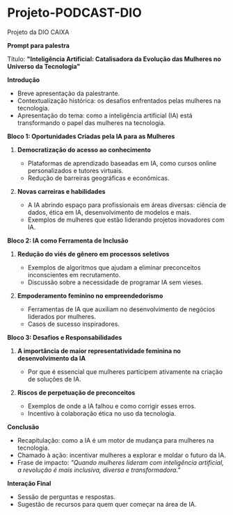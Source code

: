 # Projeto-PODCAST-DIO
Projeto da DIO CAIXA

**Prompt para palestra**  

Título: **"Inteligência Artificial: Catalisadora da Evolução das Mulheres no Universo da Tecnologia"**  

**Introdução**  
- Breve apresentação da palestrante.  
- Contextualização histórica: os desafios enfrentados pelas mulheres na tecnologia.  
- Apresentação do tema: como a inteligência artificial (IA) está transformando o papel das mulheres na tecnologia.  

**Bloco 1: Oportunidades Criadas pela IA para as Mulheres**  
1. **Democratização do acesso ao conhecimento**  
   - Plataformas de aprendizado baseadas em IA, como cursos online personalizados e tutores virtuais.  
   - Redução de barreiras geográficas e econômicas.  

2. **Novas carreiras e habilidades**  
   - A IA abrindo espaço para profissionais em áreas diversas: ciência de dados, ética em IA, desenvolvimento de modelos e mais.  
   - Exemplos de mulheres que estão liderando projetos inovadores com IA.  

**Bloco 2: IA como Ferramenta de Inclusão**  
1. **Redução do viés de gênero em processos seletivos**  
   - Exemplos de algoritmos que ajudam a eliminar preconceitos inconscientes em recrutamento.  
   - Discussão sobre a necessidade de programar IA sem vieses.  

2. **Empoderamento feminino no empreendedorismo**  
   - Ferramentas de IA que auxiliam no desenvolvimento de negócios liderados por mulheres.  
   - Casos de sucesso inspiradores.  

**Bloco 3: Desafios e Responsabilidades**  
1. **A importância de maior representatividade feminina no desenvolvimento da IA**  
   - Por que é essencial que mulheres participem ativamente na criação de soluções de IA.  

2. **Riscos de perpetuação de preconceitos**  
   - Exemplos de onde a IA falhou e como corrigir esses erros.  
   - Incentivo à colaboração ética no uso da tecnologia.  

**Conclusão**  
- Recapitulação: como a IA é um motor de mudança para mulheres na tecnologia.  
- Chamado à ação: incentivar mulheres a explorar e moldar o futuro da IA.  
- Frase de impacto: *"Quando mulheres lideram com inteligência artificial, a revolução é mais inclusiva, diversa e transformadora."*  

**Interação Final**  
- Sessão de perguntas e respostas.  
- Sugestão de recursos para quem quer começar na área de IA.  
